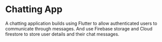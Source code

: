 # Chatting App
A chatting application builds using Flutter to allow authenticated users to communicate through messages. And use Firebase storage and Cloud firestore to store user details and their chat messages.
